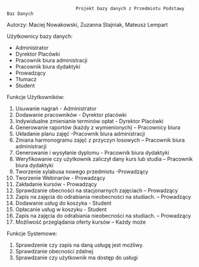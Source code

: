 		                      Projekt bazy danych z Przedmiotu Podstawy Baz Danych

Autorzy: Maciej Nowakowski, Zuzanna Stajniak, Mateusz Lempart

Użytkownicy bazy danych:
* Administrator
* Dyrektor Placówki
* Pracownik biura administracji
* Pracownik biura dydaktyki
* Prowadzący
* Tłumacz
* Student


Funkcje Użytkowników:
1. Usuwanie nagrań - Administrator
2. Dodawanie pracowników - Dyrektor placówki
3. Indywidualne zmienianie terminów opłat - Dyrektor Placówki
4. Generowanie raportów (każdy z wymienionych) – Pracownicy biura
5. Układanie planu zajęć -Pracownik biura administracji
6. Zmiana harmonogramu zajęć z przyczyn losowych – Pracownik biura administracji
7. Generowanie i wysyłanie dyplomu - Pracownik biura dydaktyki
8. Weryfikowanie czy użytkownik zaliczył dany kurs lub studia – Pracownik biura dydaktyki
9. Tworzenie sylabusa nowego przedmiotu -Prowadzący
10. Tworzenie Webinarów - Prowadzący
11. Zakładanie kursów - Prowadzący
12. Sprawdzanie obecności na stacjonarnych zajęciach – Prowadzący
13. Zapis na zajęcia do odrabiania nieobecności na studiach. – Prowadzący
14. Dodawanie usług do koszyka - Student
15. Opłacanie usług w koszyku - Student
16. Zapis na zajęcia do odrabiania nieobecności na studiach. – Prowadzący
17. Możliwość przeglądania oferty kursów – Każdy może




Funkcje Systemowe:
1. Sprawdzenie czy zapis na daną usługę jest możliwy.
2. Sprawdzanie obecności zdalnej
3. Sprawdzanie czy użytkownik ma dostęp do usługi